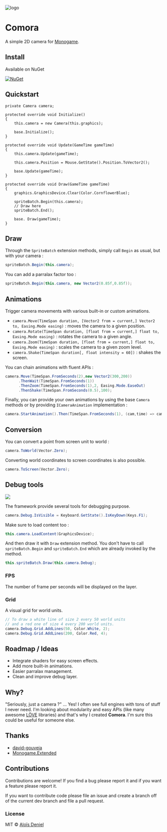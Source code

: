 ![logo](./Documentation/Logo.png)

# Comora

A simple 2D camera for [Monogame](http://www.monogame.net/).

## Install

Available on NuGet

[![NuGet](https://img.shields.io/nuget/v/Comora.svg?label=NuGet)](https://www.nuget.org/packages/Comora/)

## Quickstart

```sharp
private Camera camera;

protected override void Initialize()
{
	this.camera = new Camera(this.graphics);
	
	base.Initialize();
}

protected override void Update(GameTime gameTime)
{
	this.camera.Update(gameTime);
	
	this.camera.Position = Mouse.GetState().Position.ToVector2();
	
	base.Update(gameTime);
}

protected override void Draw(GameTime gameTime)
{
    graphics.GraphicsDevice.Clear(Color.CornflowerBlue);
    
	spriteBatch.Begin(this.camera);
	// Draw here
	spriteBatch.End();

	base. Draw(gameTime);
}

```

## Draw

Through the `SpriteBatch` extension methods, simply call `Begin` as usual, but with your camera :

```csharp
spriteBatch.Begin(this.camera);
```

You can add a parralax factor too :

```csharp
spriteBatch.Begin(this.camera, new Vector2(0.85f,0.85f));
```
## Animations

Trigger camera movements with various built-in or custom animations.

* `camera.Move(TimeSpan duration, [Vector2 from = current,] Vector2 to, Easing.Mode easing)` : moves the camera to a given position.
* `camera.Rotate(TimeSpan duration, [float from = current,] float to, Easing.Mode easing)` : rotates the camera to a given angle.
* `camera.Zoom(TimeSpan duration, [float from = current,] float to, Easing.Mode easing)` : scales the camera to a given zoom level.
* `camera.Shake(TimeSpan duration[, float intensity = 60])` : shakes the screen.


You can chain animations with fluent APIs :

```csharp
camera.Move(TimeSpan.FromSeconds(2),new Vector2(300,200))
	  .ThenWait(TimeSpan.FromSeconds(1))
	  .ThenZoom(TimeSpan.FromSeconds(1),2, Easing.Mode.EaseOut)
	  .ThenShake(TimeSpan.FromSeconds(0.5),100);
```


Finally, you can provide your own animations by using the base `Camera` methods or by providing `ICameraAnimation` implementation :

```csharp
camera.StartAnimation().Then(TimeSpan.FromSeconds(1), (cam,time) => cam.Position = new Vector2((float)time * 200, (float)time * 400));
```
## Conversion

You can convert a point from screen unit to world :

```csharp
camera.ToWorld(Vector.Zero);
```

Converting world coordinates to screen coordinates is also possible.

```csharp
camera.ToScreen(Vector.Zero);
```

## Debug tools

![](./Documentation/DebugTools.png)

The framework provide several tools for debugging purpose.

```csharp
camera.Debug.IsVisible = Keyboard.GetState().IsKeyDown(Keys.F1);
```

Make sure to load content too :

```csharp
this.camera.LoadContent(GraphicsDevice);
```

And then draw it with `Draw` extension method. You don't have to call `spriteBatch.Begin` and `spriteBatch.End` which are already invoked by the method.

```csharp
this.spriteBatch.Draw(this.camera.Debug);
```

### FPS

The number of frame per seconds will be displayed on the layer.

### Grid

A visual grid for world units.

```csharp
// To draw a white line of size 2 every 50 world units
// and a red one of size 4 every 200 world units.
camera.Debug.Grid.AddLines(50, Color.White, 2);
camera.Debug.Grid.AddLines(200, Color.Red, 4);
```

## Roadmap / Ideas

* Integrate shaders for easy screen effects.
* Add more built-in animations.
* Easier parralax management.
* Clean and improve debug layer.

## Why?

"Seriously, just a camera ?" ... Yes! I often see full engines with tons of stuff I never need. I'm looking about modularity and easy APIs (like many awesome [LÖVE](https://love2d.org/) libraries) and that's why I created **Comora**. I'm sure this could be useful for someone else.

## Thanks

* [david-gouveia](http://www.david-gouveia.com/portfolio/2d-camera-with-parallax-scrolling-in-xna/)
* [Monogame.Extended](https://github.com/craftworkgames/MonoGame.Extended)

## Contributions

Contributions are welcome! If you find a bug please report it and if you want a feature please report it.

If you want to contribute code please file an issue and create a branch off of the current dev branch and file a pull request.

### License

MIT © [Aloïs Deniel](http://aloisdeniel.github.io)
